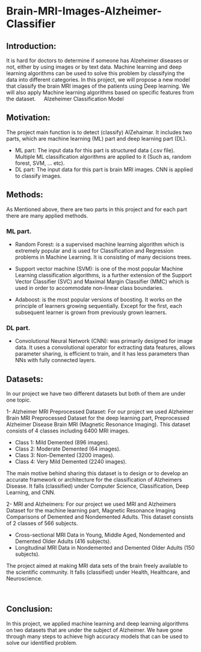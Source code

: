 # Brain-MRI-Images-Alzheimer-Classifier

## Introduction:
It is hard for doctors to determine if someone has Alzeheimer diseases or not, either by using images or by text data. Machine learning and deep learning algorithms can be used to solve this problem by classifying the data into different categories.
In this project, we will propose a new model that classify the brain MRI images of the patients using Deep learning. We will also apply Machine learning algorithms based on specific features from the dataset. 
 
Alzeheimer Classification Model
## Motivation:
The project main function is to detect (classify) AlZehaimar. It includes two parts, which are machine learning (ML) part and deep learning part (DL).
+	ML part: The input data for this part is structured data (.csv file). Multiple ML classification algorithms are applied to it (Such as, random forest, SVM, ... etc).
+	DL part: The input data for this part is brain MRI images. CNN is applied to classify images.

## Methods:
As Mentioned above, there are two parts in this project and for each part there are many applied methods.
### ML part.
+	Random Forest: is a supervised machine learning algorithm which is extremely popular and is used for Classification and Regression problems in Machine Learning. It is consisting of many decisions trees.

+	Support vector machine (SVM): is one of the most popular Machine Learning classification algorithms, is a further extension of the Support Vector Classifier (SVC) and Maximal Margin Classifier (MMC) which is used in order to accommodate non-linear class boundaries.

+	Adaboost: is the most popular versions of boosting. It works on the principle of learners growing sequentially. Except for the first, each subsequent learner is grown from previously grown learners.
 
### DL part.
+	Convolutional Neural Network (CNN): was primarily designed for image data. It uses a convolutional operator for extracting data features, allows parameter sharing, is efficient to train, and it has less parameters than NNs with fully connected layers.

## Datasets:
In our project we have two different datasets but both of them are under one topic.

1-	Alzheimer MRI Preprocessed Dataset:
For our project we used Alzheimer Brain MRI Preprocessed Dataset for the deep learning part, Preprocessed Alzheimer Disease Brain MRI (Magnetic Resonance Imaging). This dataset consists of 4 classes including 6400 MRI images.
+	Class 1: Mild Demented (896 images).
+	Class 2: Moderate Demented (64 images).
+	Class 3: Non-Demented (3200 images).
+	Class 4: Very Mild Demented (2240 images).

The main motive behind sharing this dataset is to design or to develop an accurate framework or architecture for the classification of Alzheimers Disease. It falls (classified) under Computer Science, Classification, Deep Learning, and CNN.


2-	MRI and Alzheimers:
For our project we used MRI and Alzheimers Dataset for the machine learning part, Magnetic Resonance Imaging Comparisons of Demented and Nondemented Adults. This dataset consists of 2 classes of 566 subjects.
+	Cross-sectional MRI Data in Young, Middle Aged, Nondemented and Demented Older Adults (416 subjects).
+	Longitudinal MRI Data in Nondemented and Demented Older Adults (150 subjects).

The project aimed at making MRI data sets of the brain freely available to the scientific community. It falls (classified) under Health, Healthcare, and Neuroscience.

 
## Conclusion:
In this project, we applied machine learning and deep learning algorithms on two datasets that are under the subject of Alzheimer. We have gone through many steps to achieve high accuracy models that can be used to solve our identified problem. 


